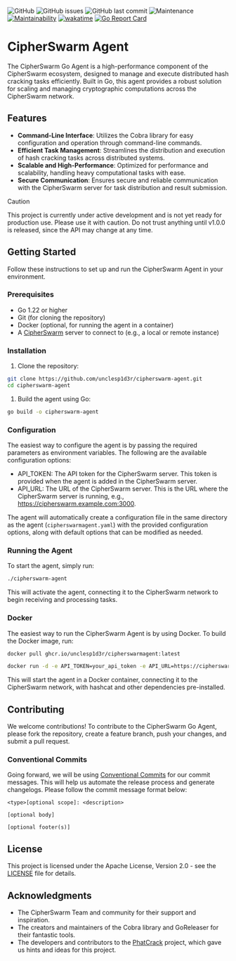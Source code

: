 ![GitHub](https://img.shields.io/github/license/unclesp1d3r/CipherSwarmAgent)
![GitHub issues](https://img.shields.io/github/issues/unclesp1d3r/CipherSwarmAgent)
![GitHub last commit](https://img.shields.io/github/last-commit/unclesp1d3r/CipherSwarmAgent)
![Maintenance](https://img.shields.io/maintenance/yes/2024)
[![Maintainability](https://api.codeclimate.com/v1/badges/9c76ebe483ef3b1eff8d/maintainability)](https://codeclimate.com/github/unclesp1d3r/CipherSwarmAgent/maintainability)
[![wakatime](https://wakatime.com/badge/github/unclesp1d3r/CipherSwarmAgent.svg)](https://wakatime.com/badge/github/unclesp1d3r/CipherSwarmAgent)
[![Go Report Card](https://goreportcard.com/badge/github.com/unclesp1d3r/cipherswarmagent)](https://goreportcard.com/report/github.com/unclesp1d3r/cipherswarmagent)

# CipherSwarm Agent

The CipherSwarm Go Agent is a high-performance component of the CipherSwarm ecosystem, designed to manage and execute
distributed hash cracking tasks efficiently. Built in Go, this agent provides a robust solution for scaling and managing
cryptographic computations across the CipherSwarm network.

## Features

-   **Command-Line Interface**: Utilizes the Cobra library for easy configuration and operation through command-line
    commands.
-   **Efficient Task Management**: Streamlines the distribution and execution of hash cracking tasks across distributed
    systems.
-   **Scalable and High-Performance**: Optimized for performance and scalability, handling heavy computational tasks with
    ease.
-   **Secure Communication**: Ensures secure and reliable communication with the CipherSwarm server for task distribution
    and result submission.

> [!CAUTION]
> This project is currently under active development and is not yet ready for production use. Please use it with
> caution. Do not trust anything until v1.0.0 is released, since the API may change at any time.

## Getting Started

Follow these instructions to set up and run the CipherSwarm Agent in your environment.

### Prerequisites

-   Go 1.22 or higher
-   Git (for cloning the repository)
-   Docker (optional, for running the agent in a container)
-   A [CipherSwarm](https://github.com/unclesp1d3r/CipherSwarm) server to connect to (e.g., a local or remote instance)

### Installation

1. Clone the repository:

```bash
git clone https://github.com/unclesp1d3r/cipherswarm-agent.git
cd cipherswarm-agent
```

1. Build the agent using Go:

```bash
go build -o cipherswarm-agent
```

### Configuration

The easiest way to configure the agent is by passing the required parameters as environment variables. The following are the available configuration options:

-   API_TOKEN: The API token for the CipherSwarm server. This token is provided when the agent is added in the CipherSwarm server.
-   API_URL: The URL of the CipherSwarm server. This is the URL where the CipherSwarm server is running, e.g., <https://cipherswarm.example.com:3000>.

The agent will automatically create a configuration file in the same directory as the agent (`cipherswarmagent.yaml`) with the provided configuration options, along with default options that can be modified as needed.

### Running the Agent

To start the agent, simply run:

```bash
./cipherswarm-agent
```

This will activate the agent, connecting it to the CipherSwarm network to begin receiving and processing tasks.

### Docker

The easiest way to run the CipherSwarm Agent is by using Docker. To build the Docker image, run:

```bash
docker pull ghcr.io/unclesp1d3r/cipherswarmagent:latest

docker run -d -e API_TOKEN=your_api_token -e API_URL=https://cipherswarm.example.com:3000 unclesp1d3r/cipherswarm-agent
```

This will start the agent in a Docker container, connecting it to the CipherSwarm network, with hashcat and other dependencies pre-installed.

## Contributing

We welcome contributions! To contribute to the CipherSwarm Go Agent, please fork the repository, create a feature branch, push your changes, and submit a pull request.

### Conventional Commits

Going forward, we will be using [Conventional Commits](https://www.conventionalcommits.org/en/v1.0.0/) for our commit messages. This will help us automate the release process and generate changelogs. Please follow the commit message format below:

```
<type>[optional scope]: <description>

[optional body]

[optional footer(s)]
```

## License

This project is licensed under the Apache License, Version 2.0 - see the [LICENSE](LICENSE) file for details.

## Acknowledgments

-   The CipherSwarm Team and community for their support and inspiration.
-   The creators and maintainers of the Cobra library and GoReleaser for their fantastic tools.
-   The developers and contributors to the [PhatCrack](https://github.com/lachlan2k/phatcrack) project, which gave us hints and ideas for this project.
